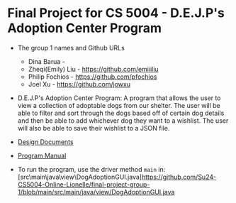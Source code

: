 # Final Project for CS 5004 - D.E.J.P's Adoption Center Program

* The group 1 names and Github URLs
  * Dina Barua - 
  * Zheqi(Emily) Liu - https://github.com/emiiiliu
  * Philip Fochios - https://github.com/pfochios
  * Joel Xu - https://github.com/jowxu
  
* D.E.J.P's Adoption Center Program: A program that allows the user to view a collection of adoptable dogs from our shelter. The user will be able to filter and sort through the dogs based off of certain dog details and then be able to add whichever dog they want to a wishlist. The user will also be able to save their wishlist to a JSON file.

* [Design Documents](DesignDocuments)
* [Program Manual](Manual/README.md)

* To run the program, use the driver method `main` in: [src\main\java\view\DogAdoptionGUI.java]https://github.com/Su24-CS5004-Online-Lionelle/final-project-group-1/blob/main/src/main/java/view/DogAdoptionGUI.java